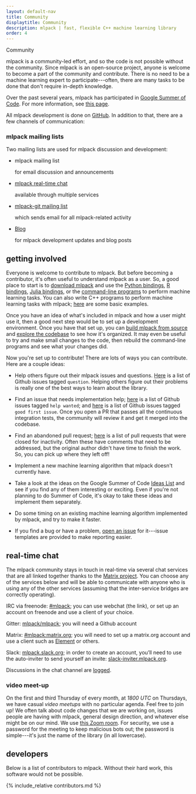 ```yaml
---
layout: default-nav
title: Community
displaytitle: Community
description: mlpack | fast, flexible C++ machine learning library
order: 4
---
```


<div class="page-title-header">Community</div>

mlpack is a community-led effort, and so the code is not possible without the
community.  Since mlpack is an open-source project, anyone is welcome to become a
part of the community and contribute.  There is no need to be a machine learning
expert to participate---often, there are many tasks to be done that don't
require in-depth knowledge.

Over the past several years, mlpack has participated in [Google Summer of
Code](https://summerofcode.withgoogle.com).  For more information, see [this
page](gsoc.html).

All mlpack development is done on [GitHub](https://github.com/mlpack/mlpack).
In addition to that, there are a few channels of communication:

### mlpack mailing lists

Two mailing lists are used for mlpack discussion and development:

<ul class="flex-container">
  <li class="flex-item">
    <div class="card">
      <a href="http://lists.mlpack.org/mailman/listinfo/mlpack" class="card-global-link"/>
      <i class="far fa-envelope fa-lg card-icon"></i>
      <p><a>mlpack mailing list</a></p><p>for email discussion and announcements</p>
    </div>
  </li>

  <li class="flex-item">
    <div class="card">
      <a href="#real-time-chat" class="card-global-link"/>
      <i class="far fa-comments fa-lg card-icon"></i>
      <p><a href="">mlpack real-time chat</a></p><p>available through multiple services</p>
    </div>
  </li>

  <li class="flex-item">
    <div class="card">
      <a href="http://lists.mlpack.org/mailman/listinfo/mlpack-git" class="card-global-link"/>
      <i class="fab fa-git-square fa-lg card-icon"></i>
      <p><a href="">mlpack-git mailing list</a></p><p>which sends email for all mlpack-related activity</p>
    </div>
  </li>

  <li class="flex-item">
    <div class="card">
      <a href="http://www.mlpack.org/blog/" class="card-global-link"/>
      <i class="far fa-newspaper fa-lg card-icon"></i>
      <p><a href="">Blog</a></p><p>for mlpack development updates and blog posts</p>
    </div>
  </li>
</ul>

## getting involved

Everyone is welcome to contribute to mlpack.  But before becoming a contributor,
it's often useful to understand mlpack as a user.  So, a good place to start is
to [download mlpack](index.html) and use the
[Python bindings](doc/mlpack-3.4.2/python_documentation.html),
[R bindings](doc/mlpack-3.4.2/r_documentation.html),
[Julia bindings](doc/mlpack-3.4.2/julia_documentation.html), or the
[command-line programs](doc/mlpack-3.4.2/cli_documentation.html) to perform machine learning
tasks.  You can also write C++ programs to perform machine learning tasks with
mlpack; [here](doc/mlpack-3.4.2/doxygen/sample.html) are some basic examples.

Once you have an idea of what's included in mlpack and how a user might use it,
then a good next step would be to set up a development environment.  Once you
have that set up, you can [build mlpack from
source](doc/mlpack-3.4.2/doxygen/build.html) and [explore the
codebase](https://github.com/mlpack/mlpack/) to see how it's organized.  It may
even be useful to try and make small changes to the code, then rebuild the
command-line programs and see what your changes did.

Now you're set up to contribute!  There are lots of ways you can contribute.
Here are a couple ideas:

 * Help others figure out their mlpack issues and questions.
   [Here](https://github.com/mlpack/mlpack/issues?q=is%3Aopen+is%3Aissue+label%3A%22t%3A+question%22)
   is a list of Github issues tagged `question`.  Helping others figure out
   their problems is really one of the best ways to learn about the library.

 * Find an issue that needs implementation help;
   [here](https://github.com/mlpack/mlpack/issues?q=is%3Aopen+is%3Aissue+label%3A%22help+wanted%22)
   is a list of Github issues tagged `help wanted`; and
   [here](https://github.com/mlpack/mlpack/issues?q=is%3Aopen+is%3Aissue+label%3A%22good+first+issue%22)
   is a list of Github issues tagged `good first issue`.  Once you open a PR
   that passes all the continuous integration tests, the community will review
   it and get it merged into the codebase.

 * Find an abandoned pull request;
   [here](https://github.com/mlpack/mlpack/pulls?q=is%3Aclosed+is%3Apr+label%3A%22s%3A+stale%22)
   is a list of pull requests that were closed for inactivity.  Often these have
   comments that need to be addressed, but the original author didn't have time
   to finish the work.  So, you can pick up where they left off!

 * Implement a new machine learning algorithm that mlpack doesn't currently
   have.

 * Take a look at the ideas on the Google Summer of Code
   [Ideas List](https://github.com/mlpack/mlpack/wiki/SummerOfCodeIdeas) and see
   if you find any of them interesting or exciting.  Even if you're not planning
   to do Summer of Code, it's okay to take these ideas and implement them
   separately.

 * Do some timing on an existing machine learning algorithm implemented by
   mlpack, and try to make it faster.

 * If you find a bug or have a problem,
   [open an issue](https://github.com/mlpack/mlpack) for it---issue templates
   are provided to make reporting easier.

## real-time chat

The mlpack community stays in touch in real-time via several chat services that are
all linked together thanks to the [Matrix project](http://www.matrix.org/). You can choose
any of the services below and will be able to communicate with anyone who is using any of
the other services (assuming that the inter-service bridges are correctly operating).

IRC via freenode: [#mlpack](http://webchat.freenode.net/?channels=mlpack); you can use webchat (the link), or set up an account on freenode and use a client of your choice.

Gitter: [mlpack/mlpack](https://gitter.im/mlpack/mlpack); you will need a Github account

Matrix: [#mlpack:matrix.org](https://matrix.org/); you will need to set up a matrix.org account and use a client such as [Element](https://element.io) or others.

Slack: [mlpack.slack.org](https://mlpack.slack.org/); in order to create an account, you’ll need to use the auto-inviter to send yourself an invite: [slack-inviter.mlpack.org](http://slack-inviter.mlpack.org:3000/).

Discussions in the chat channel are [logged](https://www.mlpack.org/irc/).

### video meet-up

On the first and third Thursday of every month, at *1800 UTC* on Thursdays, we
have casual _video meetups_ with no particular agenda.  Feel free to join up!
We often talk about code changes that we are working on, issues people are
having with mlpack, general design direction, and whatever else might be on our
mind.  We use [this Zoom room](https://zoom.us/j/3820896170).  For security, we
use a password for the meeting to keep malicious bots out; the password is
simple---it's just the name of the library (in all lowercase).

## developers

Below is a list of contributors to mlpack.  Without their hard work, this
software would not be possible.

{% include_relative contributors.md %}
